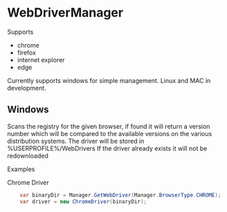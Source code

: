 ﻿# WebDriverManager

Supports

* chrome
* firefox
* internet explorer
* edge

Currently supports windows for simple management.
Linux and MAC in development.

## Windows
Scans the registry for the given browser, if found it will return a version number which will be compared to the available versions on the various distribution systems.
The driver will be stored in %USERPROFILE%/WebDrivers 
If the driver already exists it will not be redownloaded

Examples

Chrome Driver
```csharp
    var binaryDir = Manager.GetWebDriver(Manager.BrowserType.CHROME);
    var driver = new ChromeDriver(binaryDir);
```